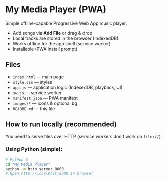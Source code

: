 # My Media Player (PWA)

Simple offline-capable Progressive Web App music player.
- Add songs via **Add File** or drag & drop
- Local tracks are stored in the browser (IndexedDB)
- Works offline for the app shell (service worker)
- Installable (PWA install prompt)

## Files
- `index.html` — main page
- `style.css` — styles
- `app.js` — application logic (IndexedDB, playback, UI)
- `sw.js` — service worker
- `manifest.json` — PWA manifest
- `images/*` — icons & optional bg
- `README.md` — this file

## How to run locally (recommended)
You need to serve files over HTTP (service workers don't work on `file://`).

### Using Python (simple):
```bash
# Python 3
cd "My Media Player"
python -m http.server 8000
# Open http://localhost:8000 in browser
